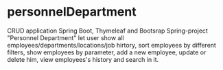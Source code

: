 # personnelDepartment
CRUD application Spring Boot, Thymeleaf and Bootsrap
Spring-project "Personnel Department" let user show all employees/departments/locations/job hirtory, 
sort employees by different filters, show employees by parameter, add a new employee, update or delete him, view employees's history and search in it.
